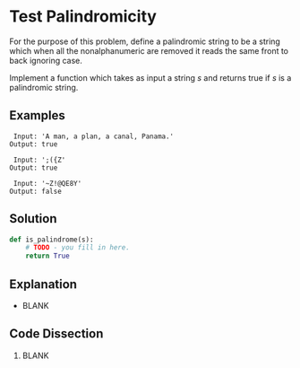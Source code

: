 # Test Palindromicity
For the purpose of this problem, define a palindromic string to be a string which when all the nonalphanumeric are removed it reads the same front to back ignoring case.  
  
Implement a function which takes as input a string _s_ and returns true if _s_ is a palindromic string.  
  
## Examples
```
 Input: 'A man, a plan, a canal, Panama.'
Output: true

 Input: ';({Z'
Output: true

 Input: '~Z!@QE8Y'
Output: false
```
  
## Solution
```python
def is_palindrome(s):
    # TODO - you fill in here.
    return True
```
  
## Explanation
* BLANK
  
## Code Dissection
1. BLANK